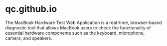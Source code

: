 # qc.github.io
The MacBook Hardware Test Web Application is a real-time, browser-based diagnostic tool that allows MacBook users to check the functionality of essential hardware components such as the keyboard, microphone, camera, and speakers.
